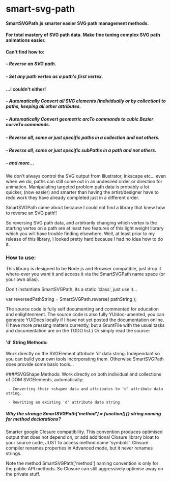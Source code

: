 
# smart-svg-path

#### SmartSVGPath.js smarter easier SVG path management methods.
#### For total mastery of SVG path data. Make fine tuning complex SVG path animations easier. 

#### Can't find how to:
##### - Reverse an SVG path.
##### - Set any path vertex as a path's first vertex.
#### ...I couldn't either!
##### - Automatically Convert all SVG elements (individually or by collection) to paths, keeping all other attributes.
##### - Automatically Convert geometric arcTo commands to cubic Bezier curveTo commands.
##### - Reverse all, some or just specific paths in a collection and not others.
##### - Reverse all, some or just specific subPaths in a path and not others.
##### - and more...

We don't always control the SVG output from Illustrator, Inkscape  etc... even when we do,
paths can still come out in an undesired order or direction for animation. Manipulating targeted
problem path data is probably a lot quicker, (now easier) and smarter than having the artist/designer
have to redo work they have already completed just in a different order.

SmartSVGPath came about because I could not find a library that knew how to reverse an SVG path!!

So reversing SVG path data, and arbitrarily changing which vertex is the starting vertex on a path
are at least two features of this light weight library which you will have trouble finding
elsewhere. Well, at least prior to my release of this library, I looked pretty hard because I had no
idea how to do it.

### How to use:
This library is designed to be Node.js and Browser compatible, just drop it where-ever you want it
and access it via the SmartSVGPath name space (or your own alias).

Don't instantiate SmartSVGPath, its a static 'class', just use it... 

var reversedPathString = SmartSVGPath.reverse( pathString );

The source code is fully self documenting and commented for education and enlightenment.
The source code is also fully YUIdoc-umented, you can generate YUIDocs locally if I have not yet posted the documentation online.
(I have more pressing matters currently, but a GruntFile with the usual tasks and documentation are on the TODO list.)
Or simply read the source:

#### 'd' String Methods: 
Work directly on the SVGElement attribute 'd' data string. Independant so you can build your own tools incorporating them.
Otherwise SmartSVGPath does provide some basic tools...

####SVGShape Methods: 
Work directly on both individual and collections of DOM SVGElements, automatically:

     - Converting their <shape> data and attributes to 'd' attribute data string.
     
     - Rewriting an existing 'd' attribute data string

##### Why the strange SmartSVGPath['method'] = function(){} string naming for method declarations?

Smarter google Closure compatibility. This convention produces optimised output that does not
depend on, or add additional Closure library bloat to your source code, JUST to access method
name 'symbols'. Closure compiler renames properties in Advanced mode, but it never renames
strings.

Note the method SmartSVGPath['method'] naming convention is only for the public API methods.
So Closure can still aggressively optimise away on the private stuff.
